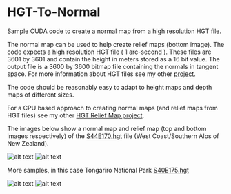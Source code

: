 # HGT-To-Normal

Sample CUDA code to create a normal map from a high resolution HGT file. 

The normal map can be used to help create relief maps (bottom image).
The code expects a high resolution HGT file ( 1 arc-second ). These files are 3601 by 3601 and contain the height in meters stored as a 16 bit value.
The output file is a 3600 by 3600 bitmap file containing the normals in tangent space. For more information about HGT files see my other [project](https://github.com/nodecomplete/NZDEM-HGT-30).

The code should be reasonably easy to adapt to height maps and depth maps of different sizes.

For a CPU based approach to creating normal maps (and relief maps from HGT files) see my other [HGT Relief Map project](https://github.com/nodecomplete/HGT-Relief-Map).

The images below show a normal map and relief map (top and bottom images respectively) of the [S44E170.hgt](https://github.com/nodecomplete/NZDEM-HGT-30/blob/master/HGT/S44E170.zip) file (West Coast/Southern Alps of New Zealand).

![alt text](https://github.com/nodecomplete/HGTToNormal/blob/master/NormalMapCUDA2.jpg)
![alt text](https://github.com/nodecomplete/HGT-To-Normal/blob/master/ReliefMap2.jpg)

More samples, in this case Tongariro National Park [S40E175.hgt](https://github.com/nodecomplete/NZDEM-HGT-30/blob/master/HGT/S40E175.zip)

![alt text](https://github.com/nodecomplete/HGTToNormal/blob/master/NormalMapCUDA.jpg)
![alt text](https://github.com/nodecomplete/HGT-To-Normal/blob/master/ReliefMap.jpg)


